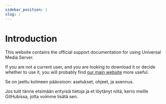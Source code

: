 ```yaml
---
sidebar_position: 1
slug: /
---
```


# Introduction

This website contains the official support documentation for using Universal Media Server.

If you are not a current user, and you are looking to download it or decide whether to use it, you will probably find [our main website](https://www.universalmediaserver.com) more useful.

Se on jaettu kolmeen pääosioon: asetukset, ohjeet, ja asennus.

Jos tulit tänne etsimään erityisiä tietoja ja et löytänyt niitä, kerro meille GitHubissa, jotta voimme lisätä sen.
